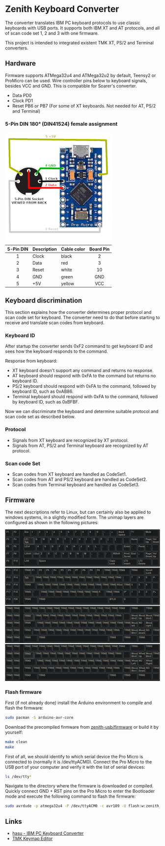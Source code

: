 # Zenith Keyboard Converter

The converter translates IBM PC keyboard protocols to use classic keyboards with USB ports. It supports both IBM XT and AT protocols, and all of scan code set 1, 2 and 3 with one firmware.

This project is intended to integrated existent TMK XT, PS/2 and Terminal converters.

## Hardware

Firmware supports ATMega32u4 and ATMega32u2 by default, Teensy2 or ProMicro can be used.
Wire controller pins below to keyboard signals, besides VCC and GND. This is compatible for Soarer's converter.

- Data    PD0
- Clock   PD1
- Reset   PB6 or PB7 (For some of XT keyboards. Not needed for AT, PS/2 and Terminal)

### 5-Pin DIN 180° (DIN41524) female assignment

![Pro Micro 5-Pin DIN Pinout](5-pin_din_pinout.png)

| 5-Pin DIN | Description | Cable color | Board Pin |
| :-------: | :---------- | :---------- | :-------: |
| 1         | Clock       | black       | 2         |
| 2         | Data        | red         | 3         |
| 3         | Reset       | white       | 10        |
| 4         | GND         | green       | GND       |
| 5         | +5V         | yellow      | VCC       |

## Keyboard discrimination

This section explains how the converter determines proper protocol and scan code set for keyboard. The converter need to do that before starting to receive and translate scan codes from keyboard.

### Keyboard ID

After startup the converter sends 0xF2 command to get keyboard ID and sees how the keyboard responds to the command.

Response from keyboard:

- XT keyboard doesn't support any command and returns no response.
- AT keyboard should respond with 0xFA to the command but returns no keyboard ID.
- PS/2 keyboard should respond with 0xFA to the command, followed by keyboard ID, such as 0xAB86.
- Terminal keyboard should respond with 0xFA to the command, followed by keyboard ID, such as 0xBFBF.

Now we can discriminate the keyboard and determine suitable protocol and scan code set as described below.

### Protocol

- Signals from XT keyboard are recognized by XT protocol.
- Signals from AT, PS/2 and Terminal keyboard are recognized by AT protocol.

### Scan code Set

- Scan codes from XT keyboard are handled as CodeSet1.
- Scan codes from AT and PS/2 keyboard are handled as CodeSet2.
- Scan codes from Terminal keyboard are handled as CodeSet3.

## Firmware

The next descriptions refer to Linux, but can certainly also be applied to windows systems, in a slightly modified form. The unimap layers are configured as shown in the following pictures:

![Layer 0](layer_0.png)
![Layer 1](layer_1.png)
![Layer 2](layer_2.png)
![Layer 3](layer_3.png)

### Flash firmware

First (if not already done) install the Arduino environment to compile and flash the firmware:

```bash
sudo pacman -S arduino-avr-core
```

Download the precompiled firmware from [zenith-usb/firmware](https://github.com/mrdotx/zenith-usb/tree/master/firmware) or build it by yourself:

```bash
make clean
make
```

First of all, we should identify to which serial device the Pro Micro is connected to (normally it is /dev/ttyACM0). Connect the Pro Micro to the USB port of your computer and verify it with the list of serial devices:

```bash
ls /dev/tty*
```

Navigate to the directory where the firmware is downloaded or compiled. Quickly connect GND + RST pins on the Pro Micro to enter the Bootloader mode and execute the following command to flash the firmware:

```bash
sudo avrdude -p atmega32u4 -P /dev/ttyACM0 -c avr109 -U flash:w:zenith_usb.hex
```

## Links

- [hasu - IBM PC Keyboard Converter](https://geekhack.org/index.php?topic=103648.0)
- [TMK Keymap Editor](https://www.tmk-kbd.com/tmk_keyboard/editor)
